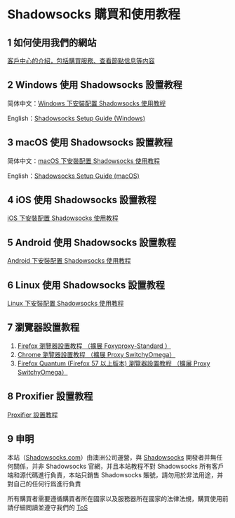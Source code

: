 # Shadowsocks 購買和使用教程

## 1 如何使用我們的網站

[客戶中心的介紹，包括購買服務、查看節點信息等内容](1-introduction-of-client-portal.md)

## 2 Windows 使用 Shadowsocks 設置教程

简体中文：[Windows 下安裝配置 Shadowsocks 使用教程](2-windows-settings.md)  

English：[Shadowsocks Setup Guide (Windows)](2-windows-settings-eng.md)

## 3 macOS 使用 Shadowsocks 設置教程

简体中文：[macOS 下安裝配置 Shadowsocks 使用教程](3-macOS-setup-guide-cn.md)  

English：[Shadowsocks Setup Guide (macOS)](3-macOS-setup-guide-en.md)

## 4 iOS 使用 Shadowsocks 設置教程

[iOS 下安裝配置 Shadowsocks 使用教程](https://github.com/Shadowsocks-Wiki/shadowsocks/blob/master/4-ios-settings.md)

## 5 Android 使用 Shadowsocks 設置教程

[Android 下安裝配置 Shadowsocks 使用教程](https://github.com/Shadowsocks-Wiki/shadowsocks/blob/master/5-android-settings.md)

## 6 Linux 使用 Shadowsocks 設置教程

[Linux 下安裝配置 Shadowsocks 使用教程](https://github.com/Shadowsocks-Wiki/shadowsocks/blob/master/6-linux-settings.md)

## 7 瀏覽器設置教程

1. [Firefox 瀏覽器設置教程 （擴展 Foxyproxy-Standard ）](https://github.com/Shadowsocks-Wiki/shadowsocks/blob/master/7-1-firefox-settings.md)
2. [Chrome 瀏覽器設置教程 （擴展 Proxy SwitchyOmega）](https://github.com/Shadowsocks-Wiki/shadowsocks/blob/master/7-2-chrome-settings.md)
3. [Firefox Quantum (Firefox 57 以上版本) 瀏覽器設置教程 （擴展 Proxy SwitchyOmega）](https://github.com/Shadowsocks-Wiki/shadowsocks/blob/master/7-3-firefox-quantum-settings.md)

## 8 Proxifier 設置教程

[Proxifier 設置教程](https://github.com/Shadowsocks-Wiki/shadowsocks/blob/master/8-proxifier-settings.md)

## 9 申明

本站（[Shadowsocks.com](https://shadowsocks.com/)）由澳洲公司運營，與 [Shadowsocks](https://github.com/shadowsocks) 開發者并無任何關係，并非 Shadowsocks 官網，并且本站教程不對 Shadowsocks 所有客戶端和源代碼進行負責，本站只銷售 Shadowsocks 賬號，請勿用於非法用途，并對自己的任何行爲進行負責

所有購買者需要遵循購買者所在國家以及服務器所在國家的法律法規，購買使用前請仔細閲讀並遵守我們的 [ToS](https://shadowsocks.com/tos.html)
